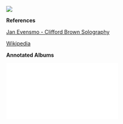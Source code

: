 

![](https://en.wikipedia.org/wiki/Clifford_Brown#/media/File:Clifford_Brown_1956.jpg)

**References**

[Jan Evensmo - Clifford Brown Solography](http://www.jazzarcheology.com/clifford-brown/)

[Wikipedia](https://en.wikipedia.org/wiki/Clifford_Brown)

**Annotated Albums**

<html>
  <embed type="text/html" src="/artist.html#Clifford%2520Brown">
</html>
